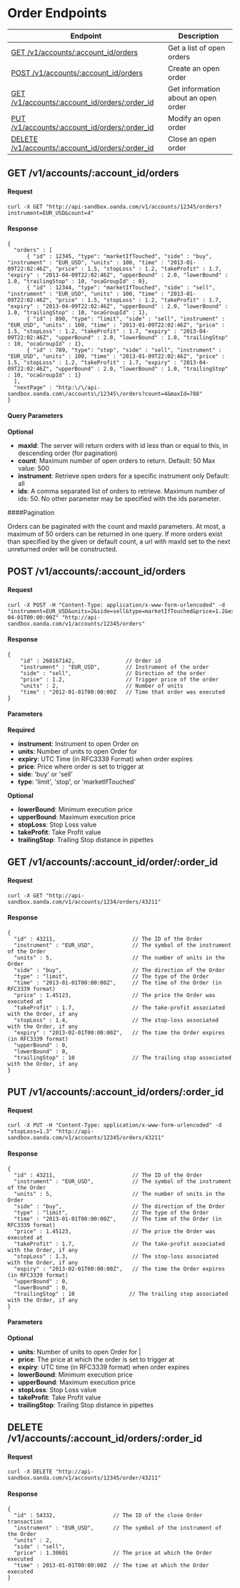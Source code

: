 # Order Endpoints

| Endpoint | Description |
| ---- | ---- |
| [GET /v1/accounts/:account_id/orders](https://github.com/oanda/apidocs/blob/master/sections/orders.md#get-v1accountsaccount_idorders) | Get a list of open orders |
| [POST /v1/accounts/:account_id/orders](https://github.com/oanda/apidocs/blob/master/sections/orders.md#post-v1accountsaccount_idorders) | Create an open order |
| [GET /v1/accounts/:account_id/orders/:order_id](https://github.com/oanda/apidocs/blob/master/sections/orders.md#get-v1accountsaccount_idorderorder_id) | Get information about an open order |
| [PUT /v1/accounts/:account_id/orders/:order_id](https://github.com/oanda/apidocs/blob/master/sections/orders.md#put-v1accountsaccount_idordersorder_id) | Modify an open order |
| [DELETE /v1/accounts/:account_id/orders/:order_id](https://github.com/oanda/apidocs/blob/master/sections/orders.md#delete-v1accountsaccount_idordersorder_id) | Close an open order |


## GET /v1/accounts/:account_id/orders

#### Request
    curl -X GET "http://api-sandbox.oanda.com/v1/accounts/12345/orders?instrument=EUR_USD&count=4"

#### Response
    {
      "orders" : [
          { "id" : 12345, "type": "marketIfTouched", "side" : "buy", "instrument" : "EUR_USD", "units" : 100, "time" : "2013-01-09T22:02:46Z", "price" : 1.5, "stopLoss" : 1.2, "takeProfit" : 1.7, "expiry" : "2013-04-09T22:02:46Z", "upperBound" : 2.0, "lowerBound" : 1.0, "trailingStop" : 10, "ocaGroupId" : 0},
          { "id" : 12344, "type": "marketIfTouched", "side" : "sell", "instrument" : "EUR_USD", "units" : 100, "time" : "2013-01-09T22:02:46Z", "price" : 1.5, "stopLoss" : 1.2, "takeProfit" : 1.7, "expiry" : "2013-04-09T22:02:46Z", "upperBound" : 2.0, "lowerBound" : 1.0, "trailingStop" : 10, "ocaGroupId" : 1},
          { "id" : 890, "type": "limit", "side" : "sell", "instrument" : "EUR_USD", "units" : 100, "time" : "2013-01-09T22:02:46Z", "price" : 1.5, "stopLoss" : 1.2, "takeProfit" : 1.7, "expiry" : "2013-04-09T22:02:46Z", "upperBound" : 2.0, "lowerBound" : 1.0, "trailingStop" : 10, "ocaGroupId" : 1},
          { "id" : 789, "type": "stop", "side" : "sell", "instrument" : "EUR_USD", "units" : 100, "time" : "2013-01-09T22:02:46Z", "price" : 1.5, "stopLoss" : 1.2, "takeProfit" : 1.7, "expiry" : "2013-04-09T22:02:46Z", "upperBound" : 2.0, "lowerBound" : 1.0, "trailingStop" : 10, "ocaGroupId" : 1}
      ],
      "nextPage" : "http:\/\/api-sandbox.oanda.com\/accounts\/12345\/orders?count=4&maxId=788"
    }

#### Query Parameters
**Optional**

* **maxId**: The server will return orders with id less than or equal to this, in descending order (for pagination)
* **count**: Maximum number of open orders to return. Default: 50 Max value: 500
* **instrument**: Retrieve open orders for a specific instrument only Default: all
* **ids**: A comma separated list of orders to retrieve. Maximum number of ids: 50. No other parameter may be specified with the ids parameter.

####Pagination

Orders can be paginated with the count and maxId parameters.
At most, a maximum of 50 orders can be returned in one query. 
If more orders exist than specified by the given or default count, a url with maxId set to the next unreturned order will be constructed.

## POST /v1/accounts/:account_id/orders
#### Request
    curl -X POST -H "Content-Type: application/x-www-form-urlencoded" -d "instrument=EUR_USD&units=2&side=sell&type=marketIfTouched&price=1.2&expiry=2013-04-01T00:00:00Z" "http://api-sandbox.oanda.com/v1/accounts/12345/orders"

#### Response
    {
        "id" : 268167142,                // Order id
        "instrument" : "EUR_USD",        // Instrument of the order
        "side" : "sell",                 // Direction of the order
        "price" : 1.2,                   // Trigger price of the order
        "units" : 2,                     // Number of units
        "time" : "2012-01-01T00:00:00Z   // Time that order was executed
    }

#### Parameters
**Required**

* **instrument**: Instrument to open Order on
* **units**: Number of units to open Order for
* **expiry**: UTC Time (in RFC3339 Format) when order expires
* **price**: Price where order is set to trigger at
* **side**: 'buy' or 'sell'
* **type**: 'limit', 'stop', or 'marketIfTouched'

**Optional**

<!--* **type**: entry (default), or limit (More about order types) -->
* **lowerBound**: Minimum execution price
* **upperBound**: Maximum execution price
* **stopLoss**: Stop Loss value
* **takeProfit**: Take Profit value
* **trailingStop**: Trailing Stop distance in pipettes

## GET /v1/accounts/:account_id/order/:order_id

#### Request
    curl -X GET "http://api-sandbox.oanda.com/v1/accounts/1234/orders/43211"

#### Response

    {
      "id" : 43211,                        // The ID of the Order
      "instrument" : "EUR_USD",            // The symbol of the instrument of the Order
      "units" : 5,                         // The number of units in the Order
      "side" : "buy",                      // The direction of the Order
      "type" : "limit",                    // The type of the Order 
      "time" : "2013-01-01T00:00:00Z",     // The time of the Order (in RFC3339 format)
      "price" : 1.45123,                   // The price the Order was executed at
      "takeProfit" : 1.7,                  // The take-profit associated with the Order, if any
      "stopLoss" : 1.4,                    // The stop-loss associated with the Order, if any
      "expiry" : "2013-02-01T00:00:00Z",   // The time the Order expires (in RFC3339 format)
      "upperBound" : 0,
      "lowerBound" : 0,
      "trailingStop" : 10                  // The trailing stop associated with the Order, if any
    }


## PUT /v1/accounts/:account_id/orders/:order_id

#### Request
    curl -X PUT -H "Content-Type: application/x-www-form-urlencoded" -d "stopLoss=1.3" "http://api-sandbox.oanda.com/v1/accounts/12345/orders/43211"

#### Response
    {
      "id" : 43211,                        // The ID of the Order
      "instrument" : "EUR_USD",            // The symbol of the instrument of the Order
      "units" : 5,                         // The number of units in the Order
      "side" : "buy",                      // The direction of the Order
      "type" : "limit",                    // The type of the Order 
      "time" : "2013-01-01T00:00:00Z",     // The time of the Order (in RFC3339 format)
      "price" : 1.45123,                   // The price the Order was executed at
      "takeProfit" : 1.7,                  // The take-profit associated with the Order, if any
      "stopLoss" : 1.3,                    // The stop-loss associated with the Order, if any
      "expiry" : "2013-02-01T00:00:00Z",   // The time the Order expires (in RFC3339 format)
      "upperBound" : 0,
      "lowerBound" : 0,
      "trailingStop" : 10                 // The trailing stop associated with the Order, if any
    }

#### Parameters
**Optional**

* **units**: Number of units to open Order for |
* **price**: The price at which the order is set to trigger at
* **expiry**: UTC time (in RFC3339 format) when order expires
* **lowerBound**: Minimum execution price
* **upperBound**: Maximum execution price
* **stopLoss**: Stop Loss value
* **takeProfit**: Take Profit value
* **trailingStop**: Trailing Stop distance in pipettes




## DELETE /v1/accounts/:account_id/orders/:order_id

#### Request
    curl -X DELETE "http://api-sandbox.oanda.com/v1/accounts/12345/order/43211"

#### Response
    {
      "id" : 54332,                  // The ID of the close Order transaction
      "instrument" : "EUR_USD",      // The symbol of the instrument of the Order
      "units" : 2,
      "side" : "sell",
      "price" : 1.30601              // The price at which the Order executed
      "time" : 2013-01-01T00:00:00Z  // The time at which the Order executed
    }


